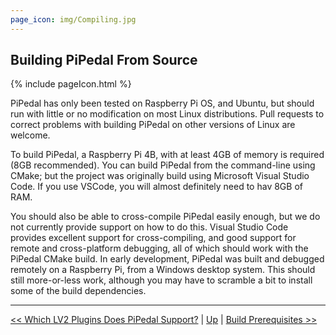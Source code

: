 ```yaml
---
page_icon: img/Compiling.jpg
---
```

## Building PiPedal From Source

{% include pageIcon.html %}

PiPedal has only been tested on Raspberry Pi OS, and Ubuntu, but should run with little or no modification on most Linux distributions. Pull requests to correct problems with building PiPedal on other versions of Linux are welcome. 

To build PiPedal, a Raspberry Pi 4B, with at least 4GB of memory is required (8GB recommended). You can build PiPedal from the command-line using CMake; but the project was originally build using
Microsoft Visual Studio Code. If you use VSCode, you will almost definitely need to hav 8GB of RAM.

You should also be able to cross-compile PiPedal easily enough, but we do not currently provide support on how to do this. Visual Studio Code provides excellent support for cross-compiling, and good support for remote
and cross-platform debugging, all of which should work with the PiPedal CMake build. In early development, PiPedal was built and debugged remotely on a Raspberry Pi, from a Windows desktop system. This should still 
more-or-less work, although you may have to scramble a bit to install some of the build dependencies.

--------
[<< Which LV2 Plugins Does PiPedal Support?](WhichLv2PluginsAreSupported.md) | [Up](Documentation.md) | [Build Prerequisites >>](BuildPrerequisites.md)